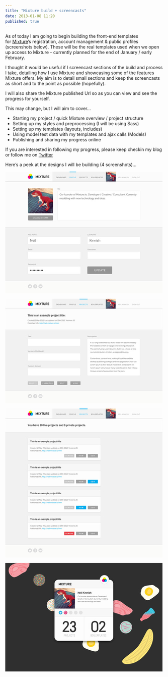 ```yaml
---
title: "Mixture build + screencasts"
date: 2013-01-08 11:20
published: true
---
```


As of today I am going to begin building the front-end templates for [Mixture](http://mixture.io)&#8217;s registration, account management &amp; public profiles (screenshots below). These will be the real templates used when we open up access to Mixture - currently planned for the end of January / early February.

I thought it would be useful if I screencast sections of the build and process I take, detailing how I use Mixture and showcasing some of the features Mixture offers. My aim is to detail small sections and keep the screencasts as short and to the point as possible (hopefully).

I will also share the Mixture published Url so as you can view and see the progress for yourself.

This may change, but I will aim to cover&#8230;

* Starting my project / quick Mixture overview / project structure
* Setting up my styles and preprocessing (I will be using Sass)
* Setting up my templates (layouts, includes)
* Using model test data with my templates and ajax calls (Models)
* Publishing and sharing my progress online

If you are interested in following my progress, please keep checkin my blog or follow me on [Twitter](http://twitter.com/neiltak)

Here&#8217;s a peek at the designs I will be building (4 screenshots)&#8230;

![image](/assets/img/mixture_inline_mgb0p8YpDN1r58dia.jpg)

![image](/assets/img/mixture_inline_mgb0pr8pFX1r58dia.jpg)

![image](/assets/img/mixture_inline_mgb0q3kL0H1r58dia.jpg)

![image](/assets/img/mixture_inline_mgb0qch8FK1r58dia.jpg)